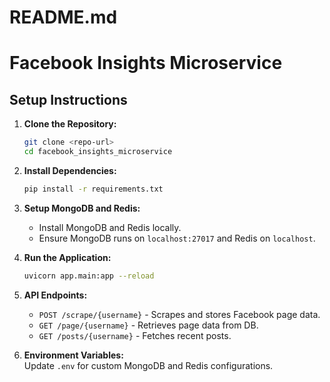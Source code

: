 # README.md
# Facebook Insights Microservice

## Setup Instructions
1. **Clone the Repository:**  
   ```bash
   git clone <repo-url>
   cd facebook_insights_microservice
   ```

2. **Install Dependencies:**  
   ```bash
   pip install -r requirements.txt
   ```

3. **Setup MongoDB and Redis:**  
   - Install MongoDB and Redis locally.
   - Ensure MongoDB runs on `localhost:27017` and Redis on `localhost`.

4. **Run the Application:**  
   ```bash
   uvicorn app.main:app --reload
   ```

5. **API Endpoints:**  
   - `POST /scrape/{username}` - Scrapes and stores Facebook page data.
   - `GET /page/{username}` - Retrieves page data from DB.
   - `GET /posts/{username}` - Fetches recent posts.

6. **Environment Variables:**  
   Update `.env` for custom MongoDB and Redis configurations.
